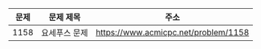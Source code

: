 | 문제 | 문제 제목     | 주소                                 |
| ---- | ------------- | ------------------------------------ |
| 1158 | 요세푸스 문제 | https://www.acmicpc.net/problem/1158 |
